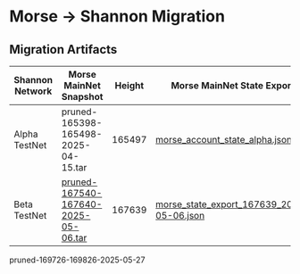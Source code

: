 # Morse -> Shannon Migration

## Migration Artifacts

| Shannon Network | Morse MainNet Snapshot                                                                                                      | Height | Morse MainNet State Export                                                               | Morse TestNet Snapshot                                                                                                                                        | Height | Morse TestNet State Export                                                                       | `MsgImportMorseClaimableAccounts`                                                                       |
| --------------- | --------------------------------------------------------------------------------------------------------------------------- | ------ | ---------------------------------------------------------------------------------------- | ------------------------------------------------------------------------------------------------------------------------------------------------------------- | ------ | ------------------------------------------------------------------------------------------------ | ------------------------------------------------------------------------------------------------------- |
| Alpha TestNet   | pruned-165398-165498-2025-04-15.tar                                                                                         | 165497 | [morse_account_state_alpha.json](./morse_account_state_alpha.json)                       | N/A                                                                                                                                                           | N/A    | N/A                                                                                              | [msg_import_morse_accounts_alpha.json](./msg_import_morse_accounts_alpha.json)                          |
| Beta TestNet    | [pruned-167540-167640-2025-05-06.tar](https://pocket-snapshot.liquify.com/files/pruned/pruned-167540-167640-2025-05-06.tar) | 167639 | [morse_state_export_167639_2025-05-06.json](./morse_state_export_167639_2025-05-06.json) | [morse-tesnet-176966_2025-05-09.txz](https://link.storjshare.io/raw/jwndx6se4o6tdwpeqhxm7imiam6a/pocket-network-snapshots/morse-tesnet-176966_2025-05-09.txz) | 176966 | [morse_testnet_state_export_176966_2025-05-09.json](./morse_state_export_176966_2025-05-09.json) | [msg_import_morse_accounts_m167639_t176966_beta.json](./msg_import_morse_accounts_m167639_t176966.json) |

pruned-169726-169826-2025-05-27
